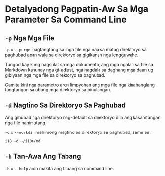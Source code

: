 # Detalyadong Pagpatin-Aw Sa Mga Parameter Sa Command Line

## `-p` Nga Mga File

`-p` o `--purge` magtangtang sa mga file nga naa sa matag direktoryo sa paghubad apan wala sa direktoryo sa gigikanan nga lengguwahe.

Tungod kay kung nagsulat sa mga dokumento, ang mga ngalan sa file sa Markdown kanunay nga gi-adjust, nga nagdala sa daghang mga daan ug gibiyaan nga mga file sa direktoryo sa paghubad.

Gamita kini nga parametro aron limpyohan ang mga file nga kinahanglang tangtangon sa ubang mga direktoryo sa pinulongan.

## `-d` Nagtino Sa Direktoryo Sa Paghubad

Ang gihubad nga direktoryo nag-default sa direktoryo diin ang kasamtangan nga file nahimutang.

`-d` o `--workdir` mahimong magtino sa direktoryo sa paghubad, sama sa:

```
i18 -d ~/i18n/md
```

## `-h` Tan-Awa Ang Tabang

`-h` o `--help` aron makita ang tabang sa command line.
